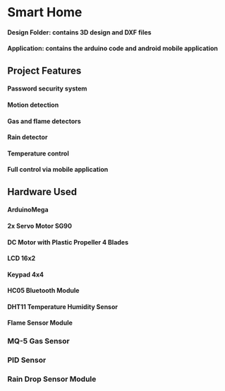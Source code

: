 # Smart Home 
#### Design Folder: contains 3D design and DXF files
#### Application: contains the arduino code and android mobile application 

## Project Features 
#### Password security system
#### Motion detection
#### Gas and flame detectors
#### Rain detector 
#### Temperature control
#### Full control via mobile application

## Hardware Used
#### ArduinoMega
#### 2x Servo Motor SG90
#### DC Motor with Plastic Propeller 4 Blades
#### LCD 16x2 
#### Keypad 4x4
#### HC05 Bluetooth Module
#### DHT11 Temperature Humidity Sensor
#### Flame Sensor Module
### MQ-5 Gas Sensor
### PID Sensor
### Rain Drop Sensor Module
